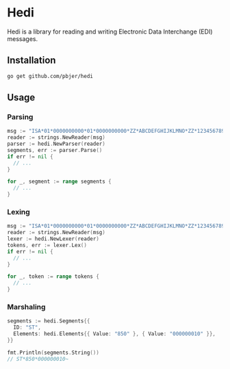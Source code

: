 # Hedi

Hedi is a library for reading and writing Electronic Data Interchange (EDI) messages.

## Installation
```bash
go get github.com/pbjer/hedi
```

## Usage
### Parsing
```go
msg := "ISA*01*0000000000*01*0000000000*ZZ*ABCDEFGHIJKLMNO*ZZ*123456789012345*101127*1719*U*00400*000003438*0*P*>~"
reader := strings.NewReader(msg)
parser := hedi.NewParser(reader)
segments, err := parser.Parse()
if err != nil {
  // ...
}

for _, segment := range segments {
  // ...
}
```

### Lexing
```go
msg := "ISA*01*0000000000*01*0000000000*ZZ*ABCDEFGHIJKLMNO*ZZ*123456789012345*101127*1719*U*00400*000003438*0*P*>~"
reader := strings.NewReader(msg)
lexer := hedi.NewLexer(reader)
tokens, err := lexer.Lex()
if err != nil {
  // ...
}

for _, token := range tokens {
  // ...
}
```

### Marshaling
```go
segments := hedi.Segments{{
  ID: "ST",
  Elements: hedi.Elements{{ Value: "850" }, { Value: "000000010" }},
}}

fmt.Println(segments.String())
// ST*850*000000010~
```